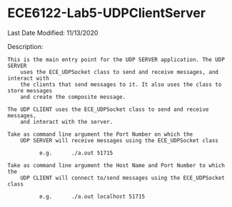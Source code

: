 # ECE6122-Lab5-UDPClientServer

Last Date Modified: 11/13/2020

Description:

	This is the main entry point for the UDP SERVER application. The UDP SERVER
		uses the ECE_UDPSocket class to send and receive messages, and interact with
		the clients that send messages to it. It also uses the class to store messages
		and create the composite message.
    
	The UDP CLIENT uses the ECE_UDPSocket class to send and receive messages,
		and interact with the server.
    
	Take as command line argument the Port Number on which the
		UDP SERVER will receive messages using the ECE_UDPSocket class
    
			  e.g.      ./a.out 51715
        
	Take as command line argument the Host Name and Port Number to which the
		UDP CLIENT will connect to/send messages using the ECE_UDPSocket class
    
			  e.g.      ./a.out localhost 51715

